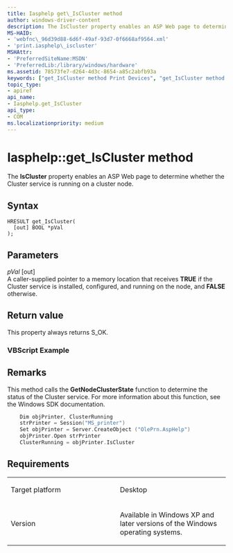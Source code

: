 ```yaml
---
title: Iasphelp get\_IsCluster method
author: windows-driver-content
description: The IsCluster property enables an ASP Web page to determine whether the Cluster service is running on a cluster node.
MS-HAID:
- 'webfnc\_96d39d88-6d6f-49af-93d7-0f6668af9564.xml'
- 'print.iasphelp\_iscluster'
MSHAttr:
- 'PreferredSiteName:MSDN'
- 'PreferredLib:/library/windows/hardware'
ms.assetid: 78573fe7-d264-4d3c-8654-a85c2abfb93a
keywords: ["get_IsCluster method Print Devices", "get_IsCluster method Print Devices , Iasphelp interface", "Iasphelp interface Print Devices , get_IsCluster method"]
topic_type:
- apiref
api_name:
- Iasphelp.get_IsCluster
api_type:
- COM
ms.localizationpriority: medium
---
```


# Iasphelp::get\_IsCluster method


The **IsCluster** property enables an ASP Web page to determine whether the Cluster service is running on a cluster node.

Syntax
------

```ManagedCPlusPlus
HRESULT get_IsCluster(
  [out] BOOL *pVal
);
```

Parameters
----------

*pVal* \[out\]  
A caller-supplied pointer to a memory location that receives **TRUE** if the Cluster service is installed, configured, and running on the node, and **FALSE** otherwise.

Return value
------------

This property always returns S\_OK.

### <span id="vbscript_example"></span><span id="VBSCRIPT_EXAMPLE"></span>VBScript Example

Remarks
-------

This method calls the **GetNodeClusterState** function to determine the status of the Cluster service. For more information about this function, see the Windows SDK documentation.

```cpp
    Dim objPrinter, ClusterRunning
    strPrinter = Session("MS_printer")
    Set objPrinter = Server.CreateObject ("OlePrn.AspHelp")
    objPrinter.Open strPrinter
    ClusterRunning = objPrinter.IsCluster
```

Requirements
------------

<table>
<colgroup>
<col width="50%" />
<col width="50%" />
</colgroup>
<tbody>
<tr class="odd">
<td><p>Target platform</p></td>
<td>Desktop</td>
</tr>
<tr class="even">
<td><p>Version</p></td>
<td><p>Available in Windows XP and later versions of the Windows operating systems.</p></td>
</tr>
</tbody>
</table>

 

 




